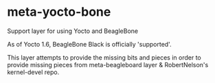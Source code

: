 meta-yocto-bone
===============

Support layer for using Yocto and BeagleBone


As of Yocto 1.6, BeagleBone Black is officially 'supported'. 

This layer attempts to provide the missing bits and pieces in order to provide missing pieces from meta-beagleboard layer &  RobertNelson's kernel-devel repo.
